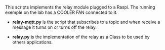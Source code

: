 This scripts implements the relay module plugged to a Raspi. The running exemple on the lab has a COOLER FAN connected to it.

* **relay-mqtt.py** is the script that subscribes to a topic and when receive a message it turns on or turns off the relay.

* **relay.py** is the implementation of the relay as a Class to be used by others applications.